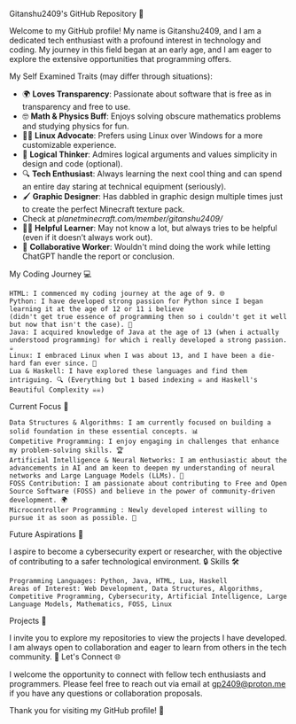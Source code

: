 Gitanshu2409's GitHub Repository 🚀

Welcome to my GitHub profile! My name is Gitanshu2409, and I am a dedicated tech enthusiast with a profound interest in technology and coding. My journey in this field began at an early age, and I am eager to explore the extensive opportunities that programming offers.

My Self Examined Traits (may differ through situations):

- 🌍 **Loves Transparency**: Passionate about software that is free as in transparency and free to use.
- 🤓 **Math & Physics Buff**: Enjoys solving obscure mathematics problems and studying physics for fun.
- 🤵‍♂️ **Linux Advocate**: Prefers using Linux over Windows for a more customizable experience.
- 🧠 **Logical Thinker**: Admires logical arguments and values simplicity in design and code (optional).
- 🔍 **Tech Enthusiast**: Always learning the next cool thing and can spend an entire day staring at technical equipment (seriously).
- 🖌️ **Graphic Designer**: Has dabbled in graphic design multiple times just to create the perfect Minecraft texture pack.
- Check at *planetminecraft.com/member/gitanshu2409/*
- 🤷‍♂️ **Helpful Learner**: May not know a lot, but always tries to be helpful (even if it doesn’t always work out).
- 🤖 **Collaborative Worker**: Wouldn't mind doing the work while letting ChatGPT handle the report or conclusion.

    
My Coding Journey 💻

    HTML: I commenced my coding journey at the age of 9. 🌐
    Python: I have developed strong passion for Python since I began learning it at the age of 12 or 11 i believe 
    (didn't get true essence of programming then so i couldn't get it well but now that isn't the case). 🐍
    Java: I acquired knowledge of Java at the age of 13 (when i actually understood programming) for which i really developed a strong passion. ☕
    Linux: I embraced Linux when I was about 13, and I have been a die-hard fan ever since. 🐧
    Lua & Haskell: I have explored these languages and find them intriguing. 🔍 (Everything but 1 based indexing ☠️ and Haskell's Beautiful Complexity ☠️☠️)

Current Focus 🎯

    Data Structures & Algorithms: I am currently focused on building a solid foundation in these essential concepts. 📊
    Competitive Programming: I enjoy engaging in challenges that enhance my problem-solving skills. 🏆
    Artificial Intelligence & Neural Networks: I am enthusiastic about the advancements in AI and am keen to deepen my understanding of neural networks and Large Language Models (LLMs). 🤖
    FOSS Contribution: I am passionate about contributing to Free and Open Source Software (FOSS) and believe in the power of community-driven development. 🌍
    Microcontroller Programming : Newly developed interest willing to pursue it as soon as possible. 🔌

Future Aspirations 🌟

I aspire to become a cybersecurity expert or researcher, with the objective of contributing to a safer technological environment. 🔒
Skills 🛠️

    Programming Languages: Python, Java, HTML, Lua, Haskell
    Areas of Interest: Web Development, Data Structures, Algorithms, Competitive Programming, Cybersecurity, Artificial Intelligence, Large Language Models, Mathematics, FOSS, Linux

Projects 📁

I invite you to explore my repositories to view the projects I have developed. I am always open to collaboration and eager to learn from others in the tech community. 🤝
Let's Connect 🌐

I welcome the opportunity to connect with fellow tech enthusiasts and programmers. Please feel free to reach out via email at gp2409@proton.me if you have any questions or collaboration proposals.

Thank you for visiting my GitHub profile! 🙌
